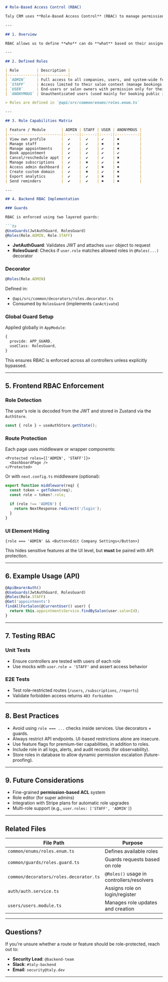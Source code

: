 ```md
# Role-Based Access Control (RBAC)

Taly CRM uses **Role-Based Access Control** (RBAC) to manage permissions and secure access to routes and resources across the system (both API and frontend). This document outlines the role hierarchy, responsibilities, implementation details, and best practices.

---

## 1. Overview

RBAC allows us to define **who** can do **what** based on their assigned **role**. This improves maintainability, security, and scalability of permission logic across modules.

---

## 2. Defined Roles

| Role        | Description |
|-------------|-------------|
| `ADMIN`     | Full access to all companies, users, and system-wide features |
| `STAFF`     | Access limited to their salon context (manage bookings, clients, services) |
| `USER`      | End-users or salon owners with permission only for their own business data |
| `ANONYMOUS` | Unauthenticated users (used mainly for booking public interface) |

> Roles are defined in `@api/src/common/enums/roles.enum.ts`

---

## 3. Role Capabilities Matrix

| Feature / Module       | ADMIN | STAFF | USER | ANONYMOUS |
|------------------------|:-----:|:-----:|:----:|:---------:|
| View own profile       |  ✔    |  ✔    | ✔    | ✖         |
| Manage staff           |  ✔    |  ✔    | ✖    | ✖         |
| Manage appointments    |  ✔    |  ✔    | ✔    | ✖         |
| Book appointment       |  ✔    |  ✔    | ✔    | ✔         |
| Cancel/reschedule appt |  ✔    |  ✔    | ✔    | ✖         |
| Manage subscriptions   |  ✔    |  ✖    | ✔    | ✖         |
| Access admin dashboard |  ✔    |  ✔    | ✖    | ✖         |
| Create custom domain   |  ✔    |  ✖    | ✔    | ✖         |
| Export analytics       |  ✔    |  ✔    | ✖    | ✖         |
| Send reminders         |  ✔    |  ✔    | ✖    | ✖         |

---

## 4. Backend RBAC Implementation

### Guards

RBAC is enforced using two layered guards:

```ts
@UseGuards(JwtAuthGuard, RolesGuard)
@Roles(Role.ADMIN, Role.STAFF)
```

- **JwtAuthGuard**: Validates JWT and attaches `user` object to request
- **RolesGuard**: Checks if `user.role` matches allowed roles in `@Roles(...)` decorator

### Decorator

```ts
@Roles(Role.ADMIN)
```

Defined in:
- `@api/src/common/decorators/roles.decorator.ts`
- Consumed by `RolesGuard` (implements `CanActivate`)

### Global Guard Setup

Applied globally in `AppModule`:

```ts
{
  provide: APP_GUARD,
  useClass: RolesGuard,
}
```

This ensures RBAC is enforced across all controllers unless explicitly bypassed.

---

## 5. Frontend RBAC Enforcement

### Role Detection

The user's role is decoded from the JWT and stored in Zustand via the `AuthStore`.

```ts
const { role } = useAuthStore.getState();
```

### Route Protection

Each page uses middleware or wrapper components:

```tsx
<Protected roles={['ADMIN', 'STAFF']}>
  <DashboardPage />
</Protected>
```

Or with `next.config.ts` middleware (optional):

```ts
export function middleware(req) {
  const token = getToken(req);
  const role = token?.role;

  if (role !== 'ADMIN') {
    return NextResponse.redirect('/login');
  }
}
```

### UI Element Hiding

```tsx
{role === 'ADMIN' && <Button>Edit Company Settings</Button>}
```

This hides sensitive features at the UI level, but **must** be paired with API protection.

---

## 6. Example Usage (API)

```ts
@ApiBearerAuth()
@UseGuards(JwtAuthGuard, RolesGuard)
@Roles(Role.STAFF)
@Get('appointments')
findAllForSalon(@CurrentUser() user) {
  return this.appointmentsService.findBySalon(user.salonId);
}
```

---

## 7. Testing RBAC

### Unit Tests

- Ensure controllers are tested with users of each role
- Use mocks with `user.role = 'STAFF'` and assert access behavior

### E2E Tests

- Test role-restricted routes (`/users`, `/subscriptions`, `/reports`)
- Validate forbidden access returns `403 Forbidden`

---

## 8. Best Practices

- Avoid using `role === ...` checks inside services. Use decorators + guards.
- Always restrict API endpoints. UI-based restrictions alone are insecure.
- Use feature flags for premium-tier capabilities, in addition to roles.
- Include role in all logs, alerts, and audit records (for observability).
- Store roles in database to allow dynamic permission escalation (future-proofing).

---

## 9. Future Considerations

- Fine-grained **permission-based ACL** system
- Role editor (for super admins)
- Integration with Stripe plans for automatic role upgrades
- Multi-role support (e.g., `user.roles: ['STAFF', 'ADMIN']`)

---

## Related Files

| File Path | Purpose |
|-----------|---------|
| `common/enums/roles.enum.ts` | Defines available roles |
| `common/guards/roles.guard.ts` | Guards requests based on role |
| `common/decorators/roles.decorator.ts` | `@Roles()` usage in controllers/resolvers |
| `auth/auth.service.ts` | Assigns role on login/register |
| `users/users.module.ts` | Manages role updates and creation |

---

## Questions?

If you're unsure whether a route or feature should be role-protected, reach out to:

- **Security Lead**: `@backend-team`
- **Slack**: `#taly-backend`
- **Email**: `security@taly.dev`

---
```